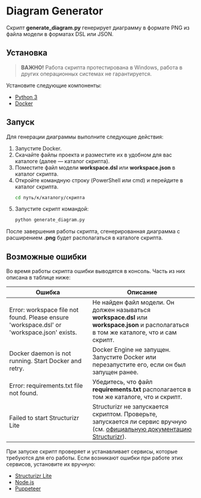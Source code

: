 # Diagram Generator

Скрипт **generate_diagram.py** генерирует диаграмму в формате PNG из файла модели в форматах DSL или JSON.  

## Установка
> **ВАЖНО!**
> Работа скрипта протестирована в Windows, работа в других операционных системах не гарантируется.

Установите следующие компоненты:
* [Python 3](https://www.python.org/downloads/windows/)
* [Docker](https://docs.docker.com/desktop/install/windows-install/)

## Запуск

Для генерации диаграммы выполните следующие действия:
1. Запустите Docker.
2. Скачайте файлы проекта и разместите их в удобном для вас каталоге (далее — каталог скрипта).
3. Поместите файл модели **workspace.dsl** или **workspace.json** в каталог скрипта.
4. Откройте командную строку (PowerShell или cmd) и перейдите в каталог скрипта.
    ```sh
    cd путь/к/каталогу/скрипта
    ```
5. Запустите скрипт командой:
    ```sh
    python generate_diagram.py
    ```

После завершения работы скрипта, сгенерированная диаграмма с расширением **.png** будет располагаться в каталоге скрипта.

## Возможные ошибки

Во время работы скрипта ошибки выводятся в консоль. Часть из них описана в таблице ниже:

| Ошибка                                                                                     | Описание                                                                                                                                                                           |
|--------------------------------------------------------------------------------------------|------------------------------------------------------------------------------------------------------------------------------------------------------------------------------------|
| Error: workspace file not found. Please ensure 'workspace.dsl' or 'workspace.json' exists. | Не найден файл модели. Он должен называться **workspace.dsl** или **workspace.json** и располагаться в том же каталоге, что и сам скрипт.                                          |
| Docker daemon is not running. Start Docker and retry.                                      | Docker Engine не запущен. Запустите Docker или перезапустите его, если он был запущен ранее.                                                                                       |
| Error: requirements.txt file not found.                                                    | Убедитесь, что файл **requirements.txt** располагается в том же каталоге, что и скрипт.                                                                                            |
| Failed to start Structurizr Lite                                                           | Structurizr не запускается скриптом. Проверьте, запускается ли сервис вручную (см. [официальную документацию Structurizr](https://docs.structurizr.com/lite/installation#docker)). |

При запуске скрипт проверяет и устанавливает сервисы, которые требуются для его работы.
Если возникают ошибки при работе этих сервисов, установите их вручную:
* [Structurizr Lite](https://hub.docker.com/r/structurizr/lite)
* [Node.js](https://nodejs.org/en/download/package-manager)
* [Puppeteer](https://developer.chrome.com/docs/puppeteer/get-started)